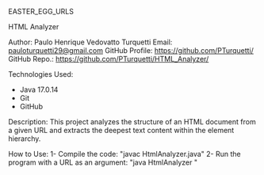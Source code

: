 EASTER_EGG_URLS

HTML Analyzer

Author: Paulo Henrique Vedovatto Turquetti
Email: pauloturquetti29@gmail.com
GitHub Profile: https://github.com/PTurquetti/
GitHub Repo.: https://github.com/PTurquetti/HTML_Analyzer/

Technologies Used:
  - Java 17.0.14
  - Git
  - GitHub

Description: 
  This project analyzes the structure of an HTML document from a given URL and extracts the deepest text content within the element hierarchy.

How to Use:
  1- Compile the code: "javac HtmlAnalyzer.java"
  2- Run the program with a URL as an argument: "java HtmlAnalyzer <URL>"

